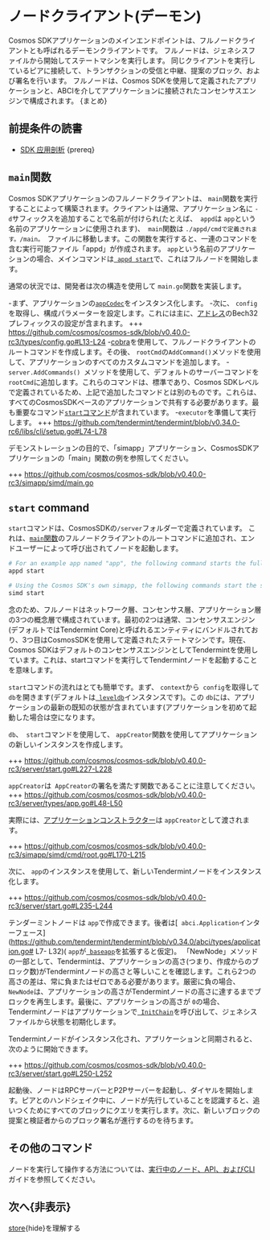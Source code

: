 # ノードクライアント(デーモン)

Cosmos SDKアプリケーションのメインエンドポイントは、フルノードクライアントとも呼ばれるデーモンクライアントです。 フルノードは、ジェネシスファイルから開始してステートマシンを実行します。 同じクライアントを実行しているピアに接続して、トランザクションの受信と中継、提案のブロック、および署名を行います。 フルノードは、Cosmos SDKを使用して定義されたアプリケーションと、ABCIを介してアプリケーションに接続されたコンセンサスエンジンで構成されます。 {まとめ}

## 前提条件の読書

- [SDK 应用剖析](../basics/app-anatomy.md) {prereq}

## `main`関数

Cosmos SDKアプリケーションのフルノードクライアントは、 `main`関数を実行することによって構築されます。クライアントは通常、アプリケーション名に `-d`サフィックスを追加することで名前が付けられ(たとえば、` appd`は `app`という名前のアプリケーションに使用されます)、` main`関数は `./appd/cmdで定義されます。/main。 `ファイルに移動します。この関数を実行すると、一連のコマンドを含む実行可能ファイル「appd」が作成されます。 `app`という名前のアプリケーションの場合、メインコマンドは[` appd start`](＃start-command)で、これはフルノードを開始します。

通常の状況では、開発者は次の構造を使用して `main.go`関数を実装します。

-まず、アプリケーションの[`appCodec`](./encoding.md)をインスタンス化します。
-次に、 `config`を取得し、構成パラメーターを設定します。これには主に、[アドレス](../basics/accounts.md＃addresses)のBech32プレフィックスの設定が含まれます。
  +++ https://github.com/cosmos/cosmos-sdk/blob/v0.40.0-rc3/types/config.go#L13-L24
-[cobra](https://github.com/spf13/cobra)を使用して、フルノードクライアントのルートコマンドを作成します。その後、 `rootCmd`の` AddCommand() `メソッドを使用して、アプリケーションのすべてのカスタムコマンドを追加します。
-`server.AddCommands() `メソッドを使用して、デフォルトのサーバーコマンドを` rootCmd`に追加します。これらのコマンドは、標準であり、Cosmos SDKレベルで定義されているため、上記で追加したコマンドとは別のものです。これらは、すべてのCosmosSDKベースのアプリケーションで共有する必要があります。最も重要なコマンド[`start`コマンド](＃start-command)が含まれています。
-`executor`を準備して実行します。
   +++ https://github.com/tendermint/tendermint/blob/v0.34.0-rc6/libs/cli/setup.go#L74-L78

デモンストレーションの目的で、「simapp」アプリケーション、CosmosSDKアプリケーションの「main」関数の例を参照してください。

+++ https://github.com/cosmos/cosmos-sdk/blob/v0.40.0-rc3/simapp/simd/main.go 

## `start` command

`start`コマンドは、CosmosSDKの`/server`フォルダーで定義されています。 これは、[`main`関数](＃main-function)のフルノードクライアントのルートコマンドに追加され、エンドユーザーによって呼び出されてノードを起動します。 

```bash
# For an example app named "app", the following command starts the full-node.
appd start

# Using the Cosmos SDK's own simapp, the following commands start the simapp node.
simd start
```

念のため、フルノードはネットワーク層、コンセンサス層、アプリケーション層の3つの概念層で構成されています。最初の2つは通常、コンセンサスエンジン(デフォルトではTendermint Core)と呼ばれるエンティティにバンドルされており、3つ目はCosmosSDKを使用して定義されたステートマシンです。現在、Cosmos SDKはデフォルトのコンセンサスエンジンとしてTendermintを使用しています。これは、startコマンドを実行してTendermintノードを起動することを意味します。

`start`コマンドの流れはとても簡単です。まず、 `context`から` config`を取得して `db`を開きます(デフォルトは[` leveldb`](https://github.com/syndtr/goleveldb)インスタンスです)。この `db`には、アプリケーションの最新の既知の状態が含まれています(アプリケーションを初めて起動した場合は空になります。

`db`、` start`コマンドを使用して、 `appCreator`関数を使用してアプリケーションの新しいインスタンスを作成します。

+++ https://github.com/cosmos/cosmos-sdk/blob/v0.40.0-rc3/server/start.go#L227-L228

`appCreator`は` AppCreator`の署名を満たす関数であることに注意してください。
+++ https://github.com/cosmos/cosmos-sdk/blob/v0.40.0-rc3/server/types/app.go#L48-L50

実際には、[アプリケーションコンストラクター](../basics/app-anatomy.md＃constructor-function)は `appCreator`として渡されます。

+++ https://github.com/cosmos/cosmos-sdk/blob/v0.40.0-rc3/simapp/simd/cmd/root.go#L170-L215

次に、 `app`のインスタンスを使用して、新しいTendermintノードをインスタンス化します。

+++ https://github.com/cosmos/cosmos-sdk/blob/v0.40.0-rc3/server/start.go#L235-L244

テンダーミントノードは `app`で作成できます。後者は[` abci.Application`インターフェース](https://github.com/tendermint/tendermint/blob/v0.34.0/abci/types/application.go# L7- L32)( `app`が[` baseapp`](./baseapp.md)を拡張すると仮定)。 「NewNode」メソッドの一部として、Tendermintは、アプリケーションの高さ(つまり、作成からのブロック数)がTendermintノードの高さと等しいことを確認します。これら2つの高さの差は、常に負またはゼロである必要があります。厳密に負の場合、 `NewNode`は、アプリケーションの高さがTendermintノードの高さに達するまでブロックを再生します。最後に、アプリケーションの高さが `0`の場合、Tendermintノードはアプリケーションで[` InitChain`](./baseapp.md＃initchain)を呼び出して、ジェネシスファイルから状態を初期化します。

Tendermintノードがインスタンス化され、アプリケーションと同期されると、次のように開始できます。

+++ https://github.com/cosmos/cosmos-sdk/blob/v0.40.0-rc3/server/start.go#L250-L252

起動後、ノードはRPCサーバーとP2Pサーバーを起動し、ダイヤルを開始します。ピアとのハンドシェイク中に、ノードが先行していることを認識すると、追いつくためにすべてのブロックにクエリを実行します。次に、新しいブロックの提案と検証者からのブロック署名が進行するのを待ちます。

## その他のコマンド

ノードを実行して操作する方法については、[実行中のノード、API、およびCLI](../run-node/README.md)ガイドを参照してください。

## 次へ{非表示}

[store](./store.md){hide}を理解する